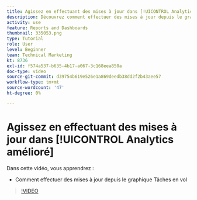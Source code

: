 ```yaml
---
title: Agissez en effectuant des mises à jour dans [!UICONTROL Analytics amélioré]
description: Découvrez comment effectuer des mises à jour depuis le graphique Tâches en vol dans Workfront.
activity: use
feature: Reports and Dashboards
thumbnail: 335053.png
type: Tutorial
role: User
level: Beginner
team: Technical Marketing
kt: 8736
exl-id: f574a537-b635-4b17-a067-3c168eea850a
doc-type: video
source-git-commit: d39754b619e526e1a869deedb38dd2f2b43aee57
workflow-type: tm+mt
source-wordcount: '47'
ht-degree: 0%

---
```


# Agissez en effectuant des mises à jour dans [!UICONTROL Analytics amélioré]

Dans cette vidéo, vous apprendrez :

* Comment effectuer des mises à jour depuis le graphique Tâches en vol

>[!VIDEO](https://video.tv.adobe.com/v/335053/?quality=12)
